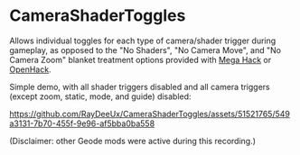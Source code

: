 # CameraShaderToggles

Allows individual toggles for each type of camera/shader trigger during gameplay, as opposed to the "No Shaders", "No Camera Move", and "No Camera Zoom" blanket treatment options provided with [Mega Hack](https://absolllute.com) or [OpenHack](https://geode-sdk.org/mods/prevter.openhack/).

Simple demo, with all shader triggers disabled and all camera triggers (except zoom, static, mode, and guide) disabled:

https://github.com/RayDeeUx/CameraShaderToggles/assets/51521765/549a3131-7b70-455f-9e96-af5bba0ba558

(Disclaimer: other Geode mods were active during this recording.)
